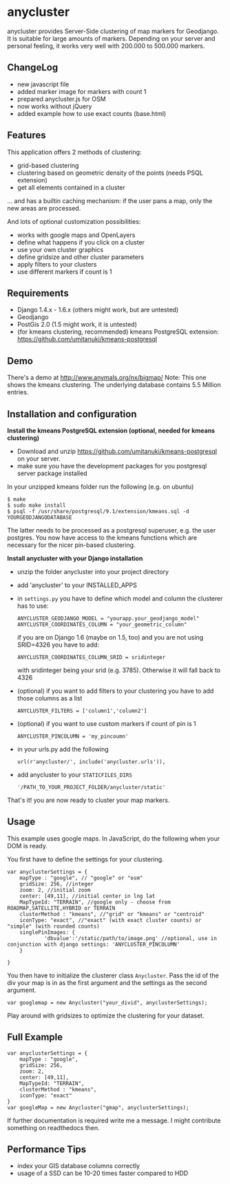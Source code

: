 anycluster
==========

anycluster provides Server-Side clustering of map markers for Geodjango. It is suitable for large amounts of markers. 
Depending on your server and personal feeling, it works very well with 200.000 to 500.000 markers.

ChangeLog
---------
- new javascript file
- added marker image for markers with count 1
- prepared anycluster.js for OSM
- now works without jQuery
- added example how to use exact counts (base.html)



Features
--------

This application offers 2 methods of clustering:
- grid-based clustering
- clustering based on geometric density of the points (needs PSQL extension)
- get all elements contained in a cluster

... and has a builtin caching mechanism: if the user pans a map, only the new areas are processed.

And lots of optional customization possibilities:
- works with google maps and OpenLayers
- define what happens if you click on a cluster
- use your own cluster graphics
- define gridsize and other cluster parameters
- apply filters to your clusters
- use different markers if count is 1


Requirements
------------

- Django 1.4.x - 1.6.x (others might work, but are untested)
- Geodjango
- PostGis 2.0 (1.5 might work, it is untested)
- (for kmeans clustering, recommended) kmeans PostgreSQL extension: https://github.com/umitanuki/kmeans-postgresql


Demo
----

There's a demo at http://www.anymals.org/nx/bigmap/
Note: This one shows the kmeans clustering. The underlying database contains 5.5 Million entries.


Installation and configuration
------------------------------
__Install the kmeans PostgreSQL extension (optional, needed for kmeans clustering)__
- Download and unzip https://github.com/umitanuki/kmeans-postgresql on your server.
- make sure you have the development packages for you postgresql server package installed

In your unzipped kmeans folder run the following (e.g. on ubuntu)

    $ make
    $ sudo make install
    $ psql -f /usr/share/postgresql/9.1/extension/kmeans.sql -d YOURGEODJANGODATABASE

The latter needs to be processed as a postgresql superuser, e.g. the user postgres.
You now have access to the kmeans functions which are necessary for the nicer pin-based clustering.


__Install anycluster with your Django installation__
- unzip the folder anycluster into your project directory
- add 'anycluster' to your INSTALLED_APPS
- in ``settings.py`` you have to define which model and column the clusterer has to use:

    ``ANYCLUSTER_GEODJANGO_MODEL = "yourapp.your_geodjango_model"``
    ``ANYCLUSTER_COORDINATES_COLUMN = "your_geometric_column"``
    
    if you are on Django 1.6 (maybe on 1.5, too) and you are not using SRID=4326 you have to add:
    
    ``ANYCLUSTER_COORDINATES_COLUMN_SRID = sridinteger``
    
    with sridinteger being your srid (e.g. 3785). Otherwise it will fall back to 4326

- (optional) if you want to add filters to your clustering you have to add those columns as a list

    ``ANYCLUSTER_FILTERS = ['column1','column2']``

- (optional) if you want to use custom markers if count of pin is 1

    ``ANYCLUSTER_PINCOLUMN = 'my_pincoumn'``

- in your urls.py add the following

    ``url(r'anycluster/', include('anycluster.urls')),``
    
- add anycluster to your ``STATICFILES_DIRS``

    ``'/PATH_TO_YOUR_PROJECT_FOLDER/anycluster/static'``


That's it! you are now ready to cluster your map markers.


Usage
-----
This example uses google maps.
In JavaScript, do the following when your DOM is ready.

You first have to define the settings for your clustering.

    var anyclusterSettings = {
	    mapType : "google", // "google" or "osm"
		gridSize: 256, //integer
		zoom: 2, //initial zoom
		center: [49,11], //initial center in lng lat
		MapTypeId: "TERRAIN", //google only - choose from  ROADMAP,SATELLITE,HYBRID or TERRAIN
		clusterMethod : "kmeans", //"grid" or "kmeans" or "centroid"
		iconType: "exact", //"exact" (with exact cluster counts) or "simple" (with rounded counts) 
		singlePinImages: {
				'dbvalue':'/static/path/to/image.png' //optional, use in conjunction with django settings: 'ANYCLUSTER_PINCOLUMN'
		}
	
	}
	
	

You then have to initialize the clusterer class ``Anycluster``. Pass the id of the div your map is in as the first argument and the settings as the second argument.
  
    
	var googlemap = new Anycluster("your_divid", anyclusterSettings);

    
Play around with gridsizes to optimize the clustering for your dataset.


Full Example
------------

    var anyclusterSettings = {
	    mapType : "google",
		gridSize: 256,
		zoom: 2,
		center: [49,11],
		MapTypeId: "TERRAIN",
		clusterMethod : "kmeans",
		iconType: "exact"
	}
	var googleMap = new Anycluster("gmap", anyclusterSettings);



If further documentation is required write me a message. I might contribute something on readthedocs then.


Performance Tips
----------------

- index your GIS database columns correctly
- usage of a SSD can be 10-20 times faster compared to HDD

